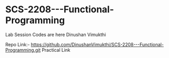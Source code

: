 # SCS-2208---Functional-Programming

Lab Session Codes are here
Dinushan Vimukthi

Repo Link:- https://github.com/DinushanVimukthi/SCS-2208---Functional-Programming.git
<a link="https://github.com/DinushanVimukthi/SCS-2204---Functional-Programming/tree/main/Practical%2002">Practical Link</a>
